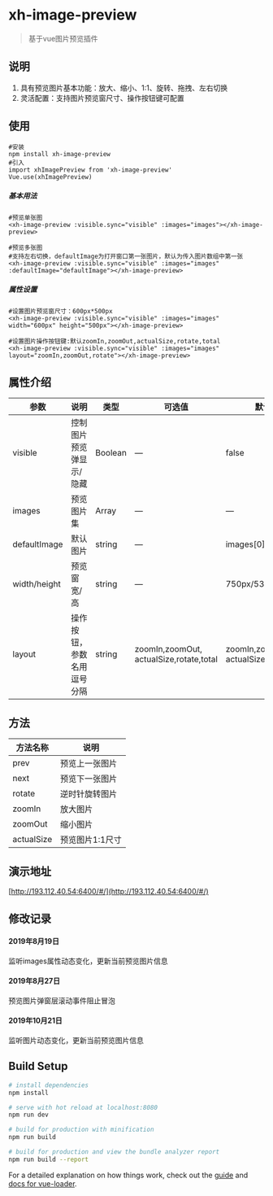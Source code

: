 # xh-image-preview

>基于vue图片预览插件

## 说明
1. 具有预览图片基本功能：放大、缩小、1:1、旋转、拖拽、左右切换
1. 灵活配置：支持图片预览窗尺寸、操作按钮键可配置


## 使用

```
#安装
npm install xh-image-preview 
#引入
import xhImagePreview from 'xh-image-preview'
Vue.use(xhImagePreview)
```
##### 基本用法
```
#预览单张图
<xh-image-preview :visible.sync="visible" :images="images"></xh-image-preview>

#预览多张图
#支持左右切换，defaultImage为打开窗口第一张图片，默认为传入图片数组中第一张
<xh-image-preview :visible.sync="visible" :images="images" :defaultImage="defaultImage"></xh-image-preview>
```
##### 属性设置
```
#设置图片预览窗尺寸：600px*500px
<xh-image-preview :visible.sync="visible" :images="images" width="600px" height="500px"></xh-image-preview>

#设置图片操作按钮键:默认zoomIn,zoomOut,actualSize,rotate,total
<xh-image-preview :visible.sync="visible" :images="images" layout="zoomIn,zoomOut,rotate"></xh-image-preview>
```

## 属性介绍

参数| 说明| 类型| 可选值| 默认值
---|---|---|---|---
visible | 控制图片预览弹显示/隐藏 |Boolean |— | false
images | 预览图片集 |Array |— | —
defaultImage | 默认图片 |string |— | images[0]
width/height | 预览窗宽/高 |string |— | 750px/536px
layout | 操作按钮，<br> 参数名用逗号分隔 |string | zoomIn,zoomOut,<br>actualSize,rotate,total | zoomIn,zoomOut,<br>actualSize,rotate,total

## 方法

方法名称| 说明
---|---
prev | 预览上一张图片
next | 预览下一张图片
rotate | 逆时针旋转图片
zoomIn | 放大图片
zoomOut | 缩小图片
actualSize | 预览图片1:1尺寸

## 演示地址 
 [http://193.112.40.54:6400/#/](http://193.112.40.54:6400/#/) 

## 修改记录
#### 2019年8月19日
监听images属性动态变化，更新当前预览图片信息
#### 2019年8月27日
预览图片弹窗层滚动事件阻止冒泡
#### 2019年10月21日
监听图片动态变化，更新当前预览图片信息



## Build Setup

``` bash
# install dependencies
npm install

# serve with hot reload at localhost:8080
npm run dev

# build for production with minification
npm run build

# build for production and view the bundle analyzer report
npm run build --report
```

For a detailed explanation on how things work, check out the [guide](http://vuejs-templates.github.io/webpack/) and [docs for vue-loader](http://vuejs.github.io/vue-loader).